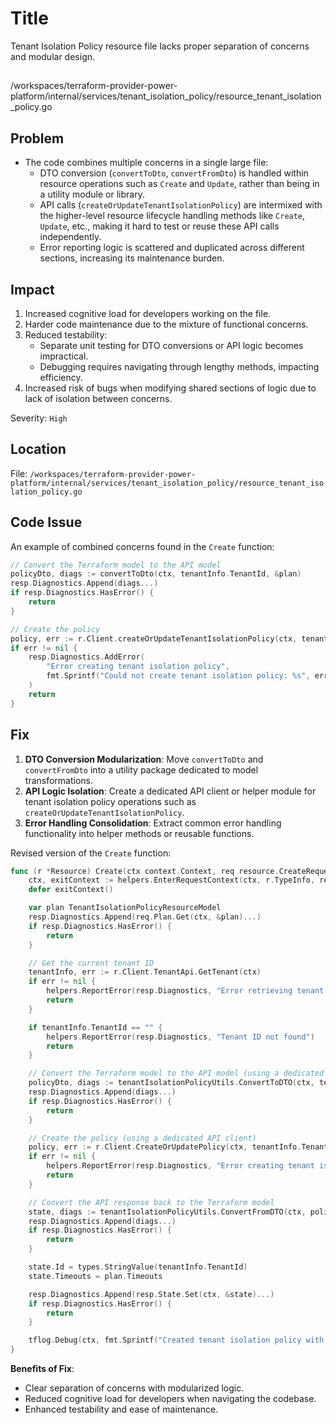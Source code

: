 # Title
Tenant Isolation Policy resource file lacks proper separation of concerns and modular design.

## 
/workspaces/terraform-provider-power-platform/internal/services/tenant_isolation_policy/resource_tenant_isolation_policy.go

## Problem
- The code combines multiple concerns in a single large file:
   - DTO conversion (`convertToDto`, `convertFromDto`) is handled within resource operations such as `Create` and `Update`, rather than being in a utility module or library.
   - API calls (`createOrUpdateTenantIsolationPolicy`) are intermixed with the higher-level resource lifecycle handling methods like `Create`, `Update`, etc., making it hard to test or reuse these API calls independently.
   - Error reporting logic is scattered and duplicated across different sections, increasing its maintenance burden.

## Impact
1. Increased cognitive load for developers working on the file.
2. Harder code maintenance due to the mixture of functional concerns.
3. Reduced testability:
   - Separate unit testing for DTO conversions or API logic becomes impractical.
   - Debugging requires navigating through lengthy methods, impacting efficiency.
4. Increased risk of bugs when modifying shared sections of logic due to lack of isolation between concerns.

Severity: `High`

## Location
File: `/workspaces/terraform-provider-power-platform/internal/services/tenant_isolation_policy/resource_tenant_isolation_policy.go`

## Code Issue
An example of combined concerns found in the `Create` function:
```go
// Convert the Terraform model to the API model
policyDto, diags := convertToDto(ctx, tenantInfo.TenantId, &plan)
resp.Diagnostics.Append(diags...)
if resp.Diagnostics.HasError() {
	return
}

// Create the policy
policy, err := r.Client.createOrUpdateTenantIsolationPolicy(ctx, tenantInfo.TenantId, *policyDto)
if err != nil {
	resp.Diagnostics.AddError(
		"Error creating tenant isolation policy",
		fmt.Sprintf("Could not create tenant isolation policy: %s", err.Error()),
	)
	return
}
```

## Fix
1. **DTO Conversion Modularization**: Move `convertToDto` and `convertFromDto` into a utility package dedicated to model transformations.
2. **API Logic Isolation**: Create a dedicated API client or helper module for tenant isolation policy operations such as `createOrUpdateTenantIsolationPolicy`.
3. **Error Handling Consolidation**: Extract common error handling functionality into helper methods or reusable functions.

Revised version of the `Create` function:
```go
func (r *Resource) Create(ctx context.Context, req resource.CreateRequest, resp *resource.CreateResponse) {
	ctx, exitContext := helpers.EnterRequestContext(ctx, r.TypeInfo, req)
	defer exitContext()

	var plan TenantIsolationPolicyResourceModel
	resp.Diagnostics.Append(req.Plan.Get(ctx, &plan)...)
	if resp.Diagnostics.HasError() {
		return
	}

	// Get the current tenant ID
	tenantInfo, err := r.Client.TenantApi.GetTenant(ctx)
	if err != nil {
		helpers.ReportError(resp.Diagnostics, "Error retrieving tenant information", err)
		return
	}

	if tenantInfo.TenantId == "" {
		helpers.ReportError(resp.Diagnostics, "Tenant ID not found")
		return
	}

	// Convert the Terraform model to the API model (using a dedicated utility method)
	policyDto, diags := tenantIsolationPolicyUtils.ConvertToDTO(ctx, tenantInfo.TenantId, &plan)
	resp.Diagnostics.Append(diags...)
	if resp.Diagnostics.HasError() {
		return
	}

	// Create the policy (using a dedicated API client)
	policy, err := r.Client.CreateOrUpdatePolicy(ctx, tenantInfo.TenantId, *policyDto)
	if err != nil {
		helpers.ReportError(resp.Diagnostics, "Error creating tenant isolation policy", err)
		return
	}

	// Convert the API response back to the Terraform model
	state, diags := tenantIsolationPolicyUtils.ConvertFromDTO(ctx, policy)
	resp.Diagnostics.Append(diags...)
	if resp.Diagnostics.HasError() {
		return
	}

	state.Id = types.StringValue(tenantInfo.TenantId)
	state.Timeouts = plan.Timeouts

	resp.Diagnostics.Append(resp.State.Set(ctx, &state)...)
	if resp.Diagnostics.HasError() {
		return
	}

	tflog.Debug(ctx, fmt.Sprintf("Created tenant isolation policy with ID %s", state.Id.ValueString()))
}
```

**Benefits of Fix**:
- Clear separation of concerns with modularized logic.
- Reduced cognitive load for developers when navigating the codebase.
- Enhanced testability and ease of maintenance.
